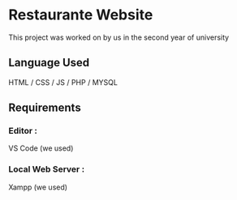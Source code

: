 # Restaurante Website

This project was worked on by us in the second year of university

## Language Used

HTML / CSS / JS / PHP / MYSQL

## Requirements

### Editor : 
VS Code (we used)
### Local Web Server : 
Xampp (we used)
